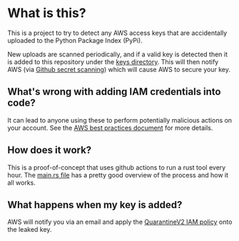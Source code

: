# What is this?

This is a project to try to detect any AWS access keys that are accidentally uploaded to the Python Package Index (PyPi).

New uploads are scanned periodically, and if a valid key is detected then it is added to this repository under the 
[keys directory](./keys/). This will then notify AWS (via 
[Github secret scanning](https://docs.github.com/en/code-security/secret-scanning/about-secret-scanning)) which will 
cause AWS to secure your key.

## What's wrong with adding IAM credentials into code?

It can lead to anyone using these to perform potentially malicious actions on your account. See the 
[AWS best practices document](https://docs.aws.amazon.com/accounts/latest/reference/credentials-access-keys-best-practices.html) 
for more details.

## How does it work?

This is a proof-of-concept that uses github actions to run a rust tool every hour. The [main.rs file](./src/main.rs) has 
a pretty good overview of the process and how it all works.

## What happens when my key is added?

AWS will notify you via an email and apply the [QuarantineV2 IAM policy](https://github.com/z0ph/MAMIP/blob/master/policies/AWSCompromisedKeyQuarantineV2) 
onto the leaked key.